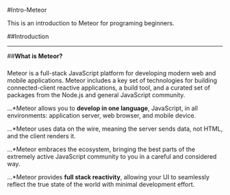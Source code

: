#Intro-Meteor

This is an introduction to Meteor for programing beginners.

##Introduction

***

##**What is Meteor?**

###
Meteor is a full-stack JavaScript platform for developing modern web and mobile applications. Meteor includes a key set of technologies for building connected-client reactive applications, a build tool, and a curated set of packages from the Node.js and general JavaScript community.

...*Meteor allows you to **develop in one language**, JavaScript, in all environments: application server, web browser, and mobile device.

...*Meteor uses data on the wire, meaning the server sends data, not HTML, and the client renders it.

...*Meteor embraces the ecosystem, bringing the best parts of the extremely active JavaScript community to you in a careful and considered way.

...*Meteor provides **full stack reactivity**, allowing your UI to seamlessly reflect the true state of the world with minimal development effort.
